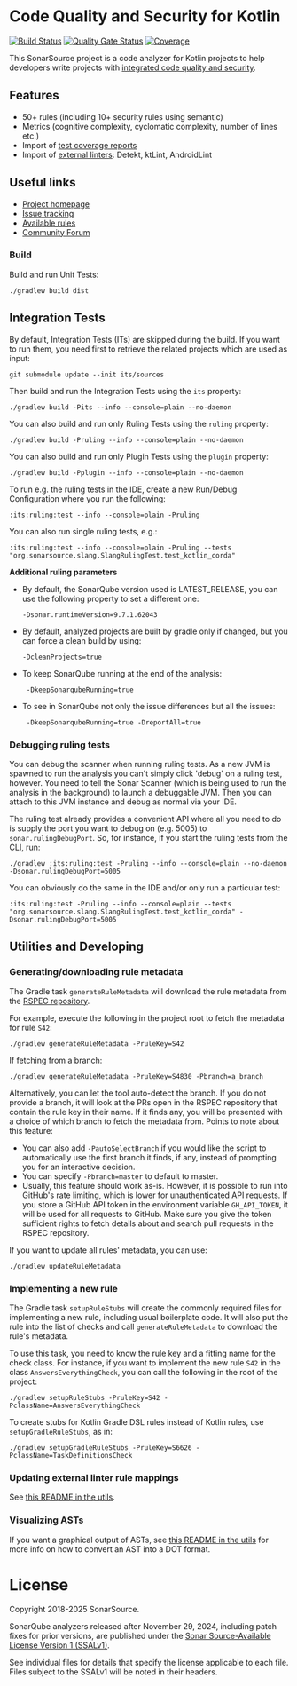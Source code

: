 Code Quality and Security for Kotlin
==========

[![Build Status](https://api.cirrus-ci.com/github/SonarSource/sonar-kotlin.svg?branch=master)](https://cirrus-ci.com/github/SonarSource/sonar-kotlin) [![Quality Gate Status](https://next.sonarqube.com/sonarqube/api/project_badges/measure?project=org.sonarsource.kotlin%3Akotlin&metric=alert_status)](https://next.sonarqube.com/sonarqube/dashboard?id=org.sonarsource.kotlin%3Akotlin) [![Coverage](https://next.sonarqube.com/sonarqube/api/project_badges/measure?project=org.sonarsource.kotlin%3Akotlin&metric=coverage)](https://next.sonarqube.com/sonarqube/dashboard?id=org.sonarsource.kotlin%3Akotlin)

This SonarSource project is a code analyzer for Kotlin projects to help developers write projects with [integrated code quality and security](https://www.sonarsource.com/solutions/for-developers/).

Features
--------

* 50+ rules (including 10+ security rules using semantic)
* Metrics (cognitive complexity, cyclomatic complexity, number of lines etc.)
* Import of [test coverage reports](https://docs.sonarqube.org/display/PLUG/Code+Coverage+by+Unit+Tests+for+Java+Project)
* Import of [external linters](https://docs.sonarqube.org/latest/analysis/external-issues/): Detekt, ktLint, AndroidLint

Useful links
------------

* [Project homepage](https://redirect.sonarsource.com/plugins/kotlin.html)
* [Issue tracking](https://jira.sonarsource.com/browse/SONARKT/)
* [Available rules](https://rules.sonarsource.com/kotlin)
* [Community Forum](https://community.sonarsource.com/)

### Build

Build and run Unit Tests:

    ./gradlew build dist

## Integration Tests

By default, Integration Tests (ITs) are skipped during the build. If you want to run them, you need first to retrieve the related projects
which are used as input:

    git submodule update --init its/sources

Then build and run the Integration Tests using the `its` property:

    ./gradlew build -Pits --info --console=plain --no-daemon

You can also build and run only Ruling Tests using the `ruling` property:

    ./gradlew build -Pruling --info --console=plain --no-daemon

You can also build and run only Plugin Tests using the `plugin` property:

    ./gradlew build -Pplugin --info --console=plain --no-daemon

To run e.g. the ruling tests in the IDE, create a new Run/Debug Configuration where you run the following:

    :its:ruling:test --info --console=plain -Pruling

You can also run single ruling tests, e.g.:

    :its:ruling:test --info --console=plain -Pruling --tests "org.sonarsource.slang.SlangRulingTest.test_kotlin_corda"

**Additional ruling parameters**

* By default, the SonarQube version used is LATEST_RELEASE, you can use the following property to set a different one:

      -Dsonar.runtimeVersion=9.7.1.62043

* By default, analyzed projects are built by gradle only if changed, but you can force a clean build by using:

      -DcleanProjects=true

* To keep SonarQube running at the end of the analysis:

       -DkeepSonarqubeRunning=true

* To see in SonarQube not only the issue differences but all the issues:

       -DkeepSonarqubeRunning=true -DreportAll=true

### Debugging ruling tests

You can debug the scanner when running ruling tests. As a new JVM is spawned to run the analysis you can't simply click 'debug' on a ruling
test, however. You need to tell the Sonar Scanner (which is being used to run the analysis in the background) to launch a debuggable JVM.
Then you can attach to this JVM instance and debug as normal via your IDE.

The ruling test already provides a convenient API where all you need to do is supply the port you want to debug on (e.g. 5005)
to `sonar.rulingDebugPort`. So, for instance, if you start the ruling tests from the CLI, run:

    ./gradlew :its:ruling:test -Pruling --info --console=plain --no-daemon -Dsonar.rulingDebugPort=5005

You can obviously do the same in the IDE and/or only run a particular test:

    :its:ruling:test -Pruling --info --console=plain --tests "org.sonarsource.slang.SlangRulingTest.test_kotlin_corda" -Dsonar.rulingDebugPort=5005

## Utilities and Developing

### Generating/downloading rule metadata

The Gradle task `generateRuleMetadata` will download the rule metadata from the [RSPEC repository](https://github.com/SonarSource/rspec/).

For example, execute the following in the project root to fetch the metadata for rule `S42`:

    ./gradlew generateRuleMetadata -PruleKey=S42

If fetching from a branch:

    ./gradlew generateRuleMetadata -PruleKey=S4830 -Pbranch=a_branch

Alternatively, you can let the tool auto-detect the branch. If you do not provide a branch, it will look at the PRs
open in the RSPEC repository that contain the rule key in their name. If it finds any, you will be presented with a
choice of which branch to fetch the metadata from. Points to note about this feature:

* You can also add `-PautoSelectBranch` if you would like the script to automatically use the first branch it finds,
  if any, instead of prompting you for an interactive decision.
* You can specify `-Pbranch=master` to default to master.
* Usually, this feature should work as-is. However, it is possible to run into GitHub's rate limiting, which is lower
  for unauthenticated API requests. If you store a GitHub API token in the environment variable `GH_API_TOKEN`,
  it will be used for all requests to GitHub. Make sure you give the token sufficient rights to fetch details about and
  search pull requests in the RSPEC repository.

If you want to update all rules' metadata, you can use:

    ./gradlew updateRuleMetadata

### Implementing a new rule

The Gradle task `setupRuleStubs` will create the commonly required files for implementing a new rule, including usual boilerplate code. It
will also put the rule into the list of checks and call `generateRuleMetadata` to download the rule's metadata.

To use this task, you need to know the rule key and a fitting name for the check class. For instance, if you want to implement the new
rule `S42` in the class `AnswersEverythingCheck`, you can call the following in the root of the project:

    ./gradlew setupRuleStubs -PruleKey=S42 -PclassName=AnswersEverythingCheck

To create stubs for Kotlin Gradle DSL rules instead of Kotlin rules, use `setupGradleRuleStubs`, as in: 

    ./gradlew setupGradleRuleStubs -PruleKey=S6626 -PclassName=TaskDefinitionsCheck

### Updating external linter rule mappings

See [this README in the utils](utils-kotlin/README.md).

### Visualizing ASTs

If you want a graphical output of ASTs, see [this README in the utils](utils-kotlin/README.md) for more info on how to convert an AST into a
DOT format.

# License

Copyright 2018-2025 SonarSource.

SonarQube analyzers released after November 29, 2024, including patch fixes for prior versions,
are published under the [Sonar Source-Available License Version 1 (SSALv1)](LICENSE.txt).

See individual files for details that specify the license applicable to each file.
Files subject to the SSALv1 will be noted in their headers.
